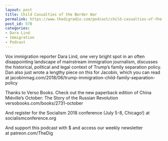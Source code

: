 ```yaml
---
layout: post
title: Child Casualties of the Border War
permalink: https://www.thedigradio.com/podcast/child-casualties-of-the-border-war/index.html
post_id: 578
categories: 
- Dara Lind
- Immigration
- Podcast
---
```


Vox immigration reporter Dara Lind, one very bright spot in an often disappointing landscape of mainstream immigration journalism, discusses the historical, political and legal context of Trump’s family separation policy. Dan also just wrote a lengthy piece on this for Jacobin, which you can read at jacobinmag.com/2018/06/trump-immigration-child-family-separation-policy

Thanks to Verso Books. Check out the new paperback edition of China Miéville’s October: The Story of the Russian Revolution versobooks.com/books/2731-october

And register for the Socialism 2018 conference (July 5-8, Chicago!) at socialismconference.org

And support this podcast with $ and access our weekly newsletter at patreon.com/TheDig